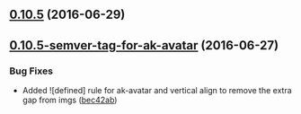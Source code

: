 <a name="0.10.5"></a>
## [0.10.5](https://aui-team-bot/https://bitbucket.org/atlassian/atlaskit-spike/compare/0.10.5-semver-tag-for-ak-avatar...v0.10.5) (2016-06-29)



<a name="0.10.5-semver-tag-for-ak-avatar"></a>
## [0.10.5-semver-tag-for-ak-avatar](https://aui-team-bot/https://bitbucket.org/atlassian/atlaskit-spike/compare/bec42ab...0.10.5-semver-tag-for-ak-avatar) (2016-06-27)


### Bug Fixes

* Added ![defined] rule for ak-avatar and vertical align to remove the extra gap from imgs ([bec42ab](https://aui-team-bot/https://bitbucket.org/atlassian/atlaskit-spike/commits/bec42ab))




